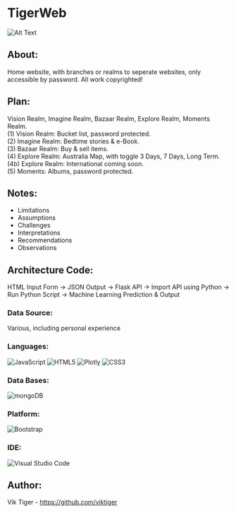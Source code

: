 # TigerWeb

![Alt Text](https://media.giphy.com/media/l1J3rGigrYfx8aKqI/giphy.gif)

## About:
Home website, with branches or realms to seperate websites, only accessible by password. All work copyrighted!

## Plan:
Vision Realm, Imagine Realm, Bazaar Realm, Explore Realm, Moments Realm.\
(1) Vision Realm: Bucket list, password protected.\
(2) Imagine Realm: Bedtime stories & e-Book.\
(3) Bazaar Realm: Buy & sell items.\
(4) Explore Realm: Australia Map, with toggle 3 Days, 7 Days, Long Term.\
(4b) Explore Realm: International coming soon.\
(5) Moments: Albums, password protected.

## **Notes:**
- Limitations
- Assumptions
- Challenges
- Interpretations 
- Recommendations 
- Observations


## **Architecture Code:**
HTML Input Form → JSON Output → Flask API → Import API using Python → Run Python Script → Machine Learning Prediction & Output

### **Data Source:**
Various, including personal experience

### **Languages:**
![JavaScript](https://img.shields.io/badge/javascript-%23323330.svg?style=for-the-badge&logo=javascript&logoColor=%23F7DF1E)
![HTML5](https://img.shields.io/badge/html5-%23E34F26.svg?style=for-the-badge&logo=html5&logoColor=white)
![Plotly](https://img.shields.io/badge/Plotly-%233F4F75.svg?style=for-the-badge&logo=plotly&logoColor=white)
![CSS3](https://img.shields.io/badge/css3-%231572B6.svg?style=for-the-badge&logo=css3&logoColor=white)

### **Data Bases:**
![mongoDB](https://img.shields.io/badge/MongoDB-4EA94B?style=for-the-badge&logo=mongodb&logoColor=white)

### **Platform:**
![Bootstrap](https://img.shields.io/badge/bootstrap-%23563D7C.svg?style=for-the-badge&logo=bootstrap&logoColor=white)

### **IDE:**
![Visual Studio Code](https://img.shields.io/badge/Visual_Studio_Code-0078D4?style=for-the-badge&logo=visual%20studio%20code&logoColor=white)

## **Author:**
Vik Tiger - https://github.com/viktiger